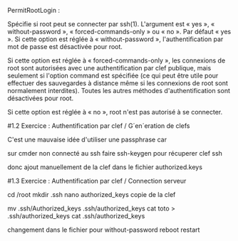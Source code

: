 PermitRootLogin :

Spécifie si root peut se connecter par ssh(1). L'argument est « yes », « without-password », « forced-commands-only » ou « no ». Par défaut « yes ».
Si cette option est réglée à « without-password », l'authentification par mot de passe est désactivée pour root.

Si cette option est réglée à « forced-commands-only », les connexions de root sont autorisées avec une authentification par clef publique, mais seulement si l'option command est spécifiée (ce qui peut être utile pour effectuer des sauvegardes à distance même si les connexions de root sont normalement interdites). Toutes les autres méthodes d'authentification sont désactivées pour root.

Si cette option est réglée à « no », root n'est pas autorisé à se connecter.

#1.2  Exercice : Authentification par clef / G´en´eration de clefs

C'est une mauvaise idée d'utiliser une passphrase car 

sur cmder non connecté au ssh
faire ssh-keygen pour récuperer clef ssh

donc ajout manuellement de la clef dans le fichier authorized.keys


#1.3  Exercice : Authentification par clef / Connection serveur

cd /root
mkdir .ssh
nano authorized_keys
copie de la clef

 mv .ssh/Authorized_keys .ssh/authorized_keys
  cat toto > .ssh/authorized_keys
   cat .ssh/authorized_keys

changement dans le fichier pour without-password
reboot
restart










